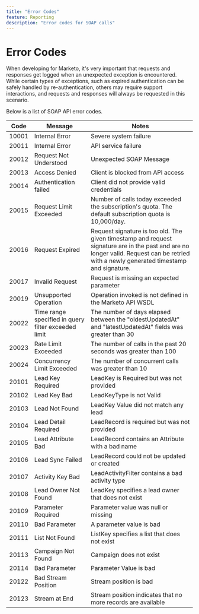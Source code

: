 ```yaml
---
title: "Error Codes"
feature: Reporting
description: "Error codes for SOAP calls"
---
```


# Error Codes

When developing for Marketo, it's very important that requests and responses get logged when an unexpected exception is encountered.  While certain types of exceptions, such as expired authentication can be safely handled by re-authentication, others may require support interactions, and requests and responses will always be requested in this scenario.

Below is a list of SOAP API error codes.

|Code|Message|Notes|
|--- |--- |--- |
|10001|Internal Error|Severe system failure|
|20011|Internal Error|API service failure|
|20012|Request Not Understood|Unexpected SOAP Message|
|20013|Access Denied|Client is blocked from API access|
|20014|Authentication failed|Client did not provide valid credentials|
|20015|Request Limit Exceeded|Number of calls today exceeded the subscription's quota. The default subscription quota is 10,000/day.|
|20016|Request Expired|Request signature is too old. The given timestamp and request signature are in the past and are no longer valid. Request can be retried with a newly generated timestamp and signature.|
|20017|Invalid Request|Request is missing an expected parameter|
|20019|Unsupported Operation|Operation invoked is not defined in the Marketo API WSDL|
|20022|Time range specified in query filter exceeded limit|The number of days elapsed between the "oldestUpdatedAt" and "latestUpdatedAt" fields was greater than 30|
|20023|Rate Limit Exceeded|The number of calls in the past 20 seconds was greater than 100|
|20024|Concurrency Limit Exceeded|The number of concurrent calls was greater than 10|
|20101|Lead Key Required|LeadKey is Required but was not provided|
|20102|Lead Key Bad|LeadKeyType is not Valid|
|20103|Lead Not Found|LeadKey Value did not match any lead|
|20104|Lead Detail Required|LeadRecord is required but was not provided|
|20105|Lead Attribute Bad|LeadRecord contains an Attribute with a bad name|
|20106|Lead Sync Failed|LeadRecord could not be updated or created|
|20107|Activity Key Bad|LeadActivityFilter contains a bad activity type|
|20108|Lead Owner Not Found|LeadKey specifies a lead owner that does not exist|
|20109|Parameter Required|Parameter value was null or missing|
|20110|Bad Parameter|A parameter value is bad|
|20111|List Not Found|ListKey specifies a list that does not exist|
|20113|Campaign Not Found|Campaign does not exist|
|20114|Bad Parameter|Parameter Value is bad|
|20122|Bad Stream Position|Stream position is bad|
|20123|Stream at End|Stream position indicates that no more records are available|

